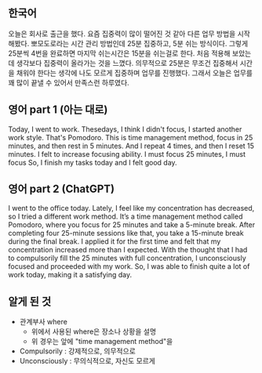 
## 한국어 

오늘은 회사로 출근을 했다.
요즘 집중력이 많이 떨어진 것 같아 다른 업무 방법을 시작해봤다. 뽀모도로라는 시간 관리 방법인데 25분 집중하고, 5분 쉬는 방식이다. 그렇게 25분씩 4번을 완료하면 마지막 쉬는시간은 15분을 쉬는걸로 한다.
처음 적용해 보았는데 생각보다 집중력이 올라가는 것을 느꼈다. 의무적으로 25분은 무조건 집중해서 시간을 채워야 한다는 생각에 나도 모르게 집중하며 업무를 진행했다.
그래서 오늘은 업무를 꽤 많이 끝낼 수 있어서 만족스런 하루였다.

## 영어 part 1 (아는 대로)

Today, I went to work.
Thesedays, I think I didn't focus, I started another work style. That's Pomodoro. This is time management method, focus in 25 minutes, and then rest in 5 minutes. And I repeat 4 times, and then I reset 15 minutes.
I felt to increase focusing ability. I must focus 25 minutes, I must focus
So, I finish my tasks today and I felt good day.

## 영어 part 2 (ChatGPT)

I went to the office today.
Lately, I feel like my concentration has decreased, so I tried a different work method. It’s a time management method called Pomodoro, where you focus for 25 minutes and take a 5-minute break. After completing four 25-minute sessions like that, you take a 15-minute break during the final break.
I applied it for the first time and felt that my concentration increased more than I expected. With the thought that I had to compulsorily fill the 25 minutes with full concentration, I unconsciously focused and proceeded with my work.
So, I was able to finish quite a lot of work today, making it a satisfying day.
## 알게 된 것

- 관계부사 where
	- 위에서 사용된 where은 장소나 상황을 설명
	- 위 경우는 앞에 "time management method"을 
- Compulsorily : 강제적으로, 의무적으로 
- Unconsciously : 무의식적으로, 자신도 모르게